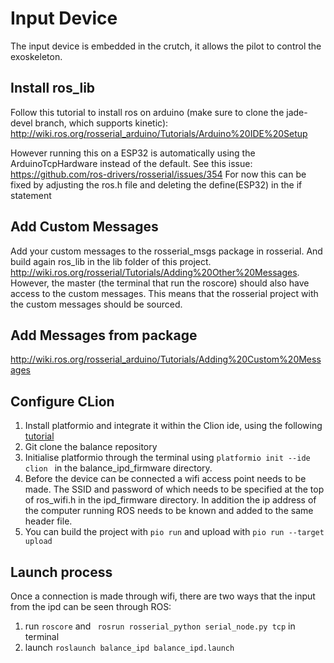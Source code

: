 # Input Device
The input device is embedded in the crutch, it allows the pilot to control the exoskeleton.

## Install ros_lib
Follow this tutorial to install ros on arduino (make sure to clone the jade-devel branch, which supports kinetic):
http://wiki.ros.org/rosserial_arduino/Tutorials/Arduino%20IDE%20Setup

However running this on a ESP32 is automatically using the ArduinoTcpHardware instead of the default. See this issue:
https://github.com/ros-drivers/rosserial/issues/354
For now this can be fixed by adjusting the ros.h file and deleting the define(ESP32) in the if statement

## Add Custom Messages
Add your custom messages to the rosserial_msgs package in rosserial. And build again ros_lib in the lib folder of this project. http://wiki.ros.org/rosserial/Tutorials/Adding%20Other%20Messages. However, the master (the terminal that run the roscore) should also have access to the custom messages. This means that the rosserial project with the custom messages should be sourced.

## Add Messages from package
http://wiki.ros.org/rosserial_arduino/Tutorials/Adding%20Custom%20Messages

## Configure CLion
1. Install platformio and integrate it within the Clion ide, using the
   following
   [tutorial](https://docs.platformio.org/en/latest/ide/clion.html)
2. Git clone the balance repository
3. Initialise platformio through the terminal using ```platformio init
   --ide clion ``` in the balance_ipd_firmware directory. 
4. Before the device can be connected a wifi access point needs to be
   made. The SSID and password of which needs to be specified at the top
   of ros_wifi.h in the ipd_firmware directory. In addition the ip
   address of the computer running ROS needs to be known and added to
   the same header file.
5. You can build the project with ```pio run``` and upload with ```pio run --target upload```

## Launch process
Once a connection is made through wifi, there are two ways that the
input from the ipd can be seen through ROS:

1. run ```roscore``` and ``` rosrun rosserial_python serial_node.py
   tcp``` in terminal 
2. launch ```roslaunch balance_ipd balance_ipd.launch```
